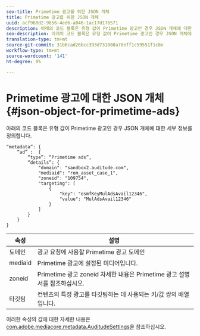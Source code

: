 ```yaml
---
seo-title: Primetime 광고를 위한 JSON 개체
title: Primetime 광고를 위한 JSON 개체
uuid: acf968d2-9856-4ed6-a046-1ac17d176571
description: 아래의 코드 블록은 유형 값이 Primetime 광고인 경우 JSON 개체에 대한 세부 정보를 정의합니다.
seo-description: 아래의 코드 블록은 유형 값이 Primetime 광고인 경우 JSON 개체에 대한 세부 정보를 정의합니다.
translation-type: tm+mt
source-git-commit: 31b6cad26bcc393d731080a70eff1c59551f1c8e
workflow-type: tm+mt
source-wordcount: '141'
ht-degree: 0%

---
```



# Primetime 광고에 대한 JSON 개체 {#json-object-for-primetime-ads}

아래의 코드 블록은 유형 값이 Primetime 광고인 경우 JSON 개체에 대한 세부 정보를 정의합니다.

```
“metadata”: {
    “ad” :  {
        “type”: “Primetime ads”,
        “details”: {
            "domain": "sandbox2.auditude.com",
            "mediaid": "rom_asset_case_1",
            "zoneid": "109754",
            "targeting": [
                {
                    "key": "osmfKeyMulAdsAvail12346",
                    "value": "MulAdsAvail12346"
                }
            ]
        }
    }
}
```

| 속성 | 설명 |
|---|---|
| 도메인 | 광고 요청에 사용할 Primetime 광고 도메인 |
| mediaid | Primetime 광고에 설정된 미디어입니다. |
| zoneid | Primetime 광고 zoneid 자세한 내용은 Primetime 광고 설명서를 참조하십시오. |
| 타깃팅 | 컨텐츠의 특정 광고를 타깃팅하는 데 사용되는 키/값 쌍의 배열입니다. |

이러한 속성의 값에 대한 자세한 내용은 [com.adobe.mediacore.metadata.AuditudeSettings](https://help.adobe.com/en_US/primetime/api/psdk/javadoc/com/adobe/mediacore/metadata/AuditudeSettings.html)을 참조하십시오.
